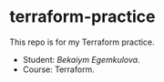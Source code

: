 # terraform-practice
This repo is for my Terraform practice.

- Student: *Bekaiym Egemkulova*.
- Course: Terraform.
